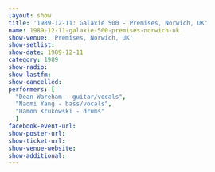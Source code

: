 ```yaml
---
layout: show
title: '1989-12-11: Galaxie 500 - Premises, Norwich, UK'
name: 1989-12-11-galaxie-500-premises-norwich-uk
show-venue: 'Premises, Norwich, UK'
show-setlist: 
show-date: 1989-12-11
category: 1989
show-radio: 
show-lastfm: 
show-cancelled: 
performers: [
  "Dean Wareham - guitar/vocals",
  "Naomi Yang - bass/vocals",
  "Damon Krukowski - drums"
  ]
facebook-event-url: 
show-poster-url: 
show-ticket-url: 
show-venue-website: 
show-additional: 
---
```


